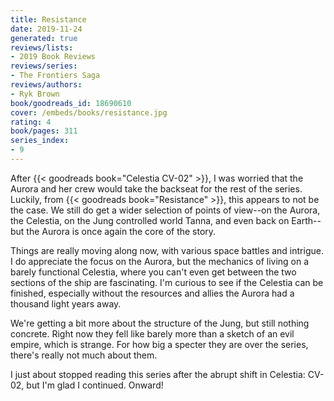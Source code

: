 ```yaml
---
title: Resistance
date: 2019-11-24
generated: true
reviews/lists:
- 2019 Book Reviews
reviews/series:
- The Frontiers Saga
reviews/authors:
- Ryk Brown
book/goodreads_id: 18690610
cover: /embeds/books/resistance.jpg
rating: 4
book/pages: 311
series_index:
- 9
---
```

After {{< goodreads book="Celestia CV-02" >}}, I was worried that the Aurora and her crew would take the backseat for the rest of the series. Luckily, from {{< goodreads book="Resistance" >}}, this appears to not be the case. We still do get a wider selection of points of view--on the Aurora, the Celestia, on the Jung controlled world Tanna, and even back on Earth--but the Aurora is once again the core of the story.  

Things are really moving along now, with various space battles and intrigue. I do appreciate the focus on the Aurora, but the mechanics of living on a barely functional Celestia, where you can't even get between the two sections of the ship are fascinating. I'm curious to see if the Celestia can be finished, especially without the resources and allies the Aurora had a thousand light years away.  

<!--more-->

We're getting a bit more about the structure of the Jung, but still nothing concrete. Right now they fell like barely more than a sketch of an evil empire, which is strange. For how big a specter they are over the series, there's really not much about them.  

I just about stopped reading this series after the abrupt shift in Celestia: CV-02, but I'm glad I continued. Onward!